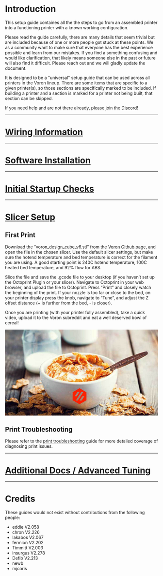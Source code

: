 # Introduction

This setup guide containes all the the steps to go from an assembled printer into a functioning printer with a known working configuration.

Please read the guide carefully, there are many details that seem trivial but are included because of one or more people got stuck at these points. We as a community want to make sure that everyone has the best experience possible and learn from our mistakes. If you find a something confusing and would like clarification, that likely means someone else in the past or future will also find it difficult. Please reach out and we will gladly update the document.

It is designed to be a "universal" setup guide that can be used across all printers in the Voron lineup.  There are some items that are specific to a given printer(s), so those sections are specifically marked to be included.  If building a printer and a section is marked for a printer not being built, that section can be skipped.

If you need help and are not there already, please join the [Discord](https://discord.gg/voron)!

---
# [Wiring Information](./wiring/README.md)

---
# [Software Installation](./software.md)

---
# [Initial Startup Checks](./startup.md)

___
# [Slicer Setup](./slicer.md)

## First Print

Download the “voron\_design\_cube\_v6.stl” from the [Voron Github page](https://github.com/VoronDesign/Voron-2/tree/Voron2.4/STLs/TEST_PRINTS), and open the file in the chosen slicer. Use the default slicer settings, but make sure the hotend temperature and bed temperature is correct for the filament you are using. A good starting point is 240C hotend temperature, 100C heated bed temperature, and 92% flow for ABS.

Slice the file and save the .gcode file to your desktop (if you haven’t set up the Octoprint Plugin or your slicer). Navigate to Octoprint in your web browser, and upload the file to Octoprint. Press “Print” and closely watch the beginning of the print. If your nozzle is too far or close to the bed, on your printer display press the knob, navigate to “Tune”, and adjust the Z offset distance (+ is further from the bed, - is closer).

Once you are printing (with your printer fully assembled), take a quick video, upload it to the Voron subreddit and eat a well deserved bowl of cereal!

![](./images/voron_cereal.png)

## Print Troubleshooting

Please refer to the [print troubleshooting](../support/print_troubleshooting.md) guide for more detailed coverage of diagnosing print issues.

---
# [Additional Docs / Advanced Tuning](./additional/README.md)

---
# Credits

These guides would not exist without contributions from the following people:

* eddie V2.058
* chron V2.226
* Iakabos V2.067
* fermion V2.202
* Timmitt V2.003
* insurgus V2.278
* Defib V2.213
* newb
* mjoaris
